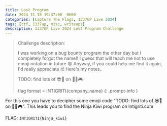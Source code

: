 ```yaml
---
title: Lost Program
date: 2024-11-18 19:47:00 -0600
categories: [Capture The Flags, 1337UP Live 2024]
tags: [ctf, 1337up, misc, writeups]
description: 1337UP Live 2024 Lost Program Challenge
---
```


> Challenge description:
>
> I was working on a bug bounty program the other day but I completely forgot the name!! I guess that will teach me not to use emoji notation in future 😩 Anyway, if you could help me find it again, I'd really appreciate it! Here's my notes..
> 
> TODO: find lots of 😎🐛 on 🥷🥝🎮
>
> flag format = INTIGRITI{company_name}
{: .prompt-info }

For this one you have to decipher some emoji code "TODO: find lots of 😎🐛 on 🥷🥝🎮". This leads you to find the Ninja Kiwi program on Intigriti.com


FLAG: `INTIGRITI{Ninja_kiwi}`
